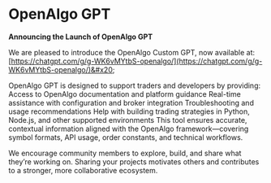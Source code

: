 # OpenAlgo GPT

**Announcing the Launch of OpenAlgo GPT**

We are pleased to introduce the OpenAlgo Custom GPT, now available at: [https://chatgpt.com/g/g-WK6vMYtbS-openalgo/](https://chatgpt.com/g/g-WK6vMYtbS-openalgo/)&#x20;

OpenAlgo GPT is designed to support traders and developers by providing: Access to OpenAlgo documentation and platform guidance Real-time assistance with configuration and broker integration Troubleshooting and usage recommendations Help with building trading strategies in Python, Node.js, and other supported environments This tool ensures accurate, contextual information aligned with the OpenAlgo framework—covering symbol formats, API usage, order constants, and technical workflows.&#x20;

We encourage community members to explore, build, and share what they’re working on. Sharing your projects motivates others and contributes to a stronger, more collaborative ecosystem.

